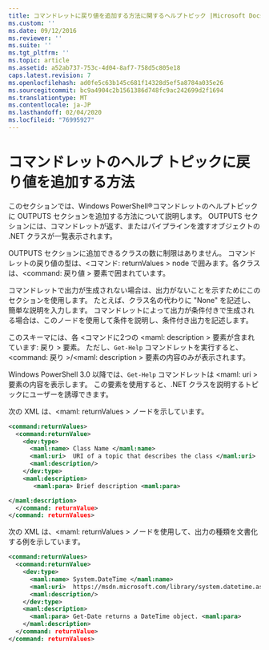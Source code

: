 ```yaml
---
title: コマンドレットに戻り値を追加する方法に関するヘルプトピック |Microsoft Docs
ms.custom: ''
ms.date: 09/12/2016
ms.reviewer: ''
ms.suite: ''
ms.tgt_pltfrm: ''
ms.topic: article
ms.assetid: a52ab737-753c-4d04-8af7-758d5c805e18
caps.latest.revision: 7
ms.openlocfilehash: ad0fe5c63b145c681f14328d5ef5a8784a035e26
ms.sourcegitcommit: bc9a4904c2b1561386d748fc9ac242699d2f1694
ms.translationtype: MT
ms.contentlocale: ja-JP
ms.lasthandoff: 02/04/2020
ms.locfileid: "76995927"
---
```

# <a name="how-to-add-return-values-to-a-cmdlet-help-topic"></a>コマンドレットのヘルプ トピックに戻り値を追加する方法

このセクションでは、Windows PowerShell®コマンドレットのヘルプトピックに OUTPUTS セクションを追加する方法について説明します。 OUTPUTS セクションには、コマンドレットが返す、またはパイプラインを渡すオブジェクトの .NET クラスが一覧表示されます。

OUTPUTS セクションに追加できるクラスの数に制限はありません。 コマンドレットの戻り値の型は、\<コマンド: returnValues > node で囲みます。各クラスは、\<command: 戻り値 > 要素で囲まれています。

コマンドレットで出力が生成されない場合は、出力がないことを示すためにこのセクションを使用します。 たとえば、クラス名の代わりに "None" を記述し、簡単な説明を入力します。 コマンドレットによって出力が条件付きで生成される場合は、このノードを使用して条件を説明し、条件付き出力を記述します。

このスキーマには、各 \<コマンドに2つの \<maml: description > 要素が含まれています: 戻り > 要素。 ただし、`Get-Help` コマンドレットを実行すると、\<command: 戻り >/\<maml: description > 要素の内容のみが表示されます。

Windows PowerShell 3.0 以降では、`Get-Help` コマンドレットは \<maml: uri > 要素の内容を表示します。 この要素を使用すると、.NET クラスを説明するトピックにユーザーを誘導できます。

次の XML は、\<maml: returnValues > ノードを示しています。

```xml
<command:returnValues>
  <command:returnValue>
    <dev:type>
      <maml:name> Class Name </maml:name>
      <maml:uri>  URI of a topic that describes the class </maml:uri>
      <maml:description/>
    </dev:type>
    <maml:description>
       <maml:para> Brief description <maml:para>

</maml:description>
  </command: returnValue>
</command: returnValues>
```

次の XML は、\<maml: returnValues > ノードを使用して、出力の種類を文書化する例を示しています。

```xml
<command:returnValues>
  <command:returnValue>
    <dev:type>
      <maml:name> System.DateTime </maml:name>
      <maml:uri>  https://msdn.microsoft.com/library/system.datetime.aspx </maml:uri>
      <maml:description/>
    </dev:type>
    <maml:description>
      <maml:para> Get-Date returns a DateTime object. <maml:para>
    </maml:description>
  </command: returnValue>
</command: returnValues>
```



